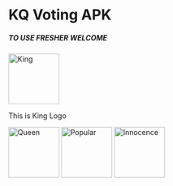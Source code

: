 <h1>KQ Voting APK</h1>
<h5>TO USE FRESHER WELCOME</h5>
<image src="https://raw.githubusercontent.com/htetaunglin/KQVote/master/king.png" alt="King" width="100px" height="100px"><p>This is King Logo</p></image>
<img src="https://raw.githubusercontent.com/htetaunglin/KQVote/master/queen.png" alt="Queen" width="100px" height="100px"/>
<img src="https://raw.githubusercontent.com/htetaunglin/KQVote/master/popular.png" alt="Popular" width="100px" height="100px"/>
<img src="https://raw.githubusercontent.com/htetaunglin/KQVote/master/innocence.png" alt="Innocence" width="100px" height="100px"/>
